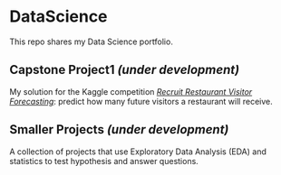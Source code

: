 # DataScience

This repo shares my Data Science portfolio.

Capstone Project1 *(under development)*
--------------
My solution for the Kaggle competition [*Recruit Restaurant Visitor Forecasting*](https://www.kaggle.com/c/recruit-restaurant-visitor-forecasting): predict how many future visitors a restaurant will receive.

Smaller Projects *(under development)*
--------------
A collection of projects that use Exploratory Data Analysis (EDA) and statistics to test hypothesis and answer questions.
